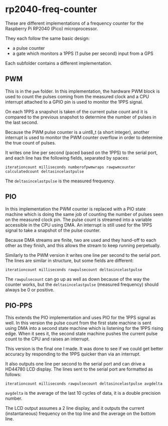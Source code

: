 # rp2040-freq-counter
These are different implementations of a frequency counter for the Raspberry Pi RP2040 (Pico) microprocessor.

They each follow the same basic design:

* a pulse counter
* a gate which monitors a 1PPS (1 pulse per second) input from a GPS

Each subfolder contains a different implementation.

## PWM

This is in the `pwm` folder.  In this implementation, the hardware PWM block is used to count the pulses coming from the measured clock and a CPU interrupt attached to a GPIO pin is used to monitor the 1PPS signal.  

On each 1PPS a snapshot is taken of the current pulse count and it is compared to the previous snapshot to determine the number of pulses in the last second.

Because the PWM pulse counter is a uint8_t (a short integer), another interrupt is used to monitor the PWM counter overflow in order to determine the true count of pulses.

It writes one line per second (paced based on the 1PPS) to the serial port, and each line has the following fields, separated by spaces:

```
iterationcount milliseconds numberofpwmwraps rawpwmcounter calculatedcount deltasincelastpulse
```

The `deltasincelastpulse` is the measured frequency.

## PIO

In this implementation the PWM counter is replaced with a PIO state machine which is doing the same job of counting the number of pulses seen on the measured clock pin.  The pulse count is streamed into a variable accessible in the CPU using DMA.  An interrupt is still used for the 1PPS signal to take a snapshot of the pulse counter.

Because DMA streams are finite, two are used and they hand-off to each other as they finish, and this allows the stream to keep running perpetually.

Similarly to the PWM version it writes one line per second to the serial port.  The lines are similar in structure, but some fields are different:

```
iterationcount milliseconds rawpulsecount deltasincelastpulse
```

The `rawpulsecount` can go up as well as down because of the way the counter works, but the `deltasincelastpulse` (measured frequency) should always be 0 or positive.

## PIO-PPS

This extends the PIO implementation and uses PIO for the 1PPS signal as well.  In this version the pulse count from the first state machine is sent using DMA into a second state machine which is listening for the 1PPS rising edge.  When it sees it, the second state machine pushes the current pulse count to the CPU and raises an interrupt.

This version is the final one I made.  It was done to see if we could get better accuracy by responding to the 1PPS quicker than via an interrupt.

It also outputs one line per second to the serial port and can drive a HD44780 LCD display.  The lines sent to the serial port are formatted as follows:

```
iterationcount milliseconds rawpulsecount deltasincelastpulse avgdelta
```

`avgdelta` is the average of the last 10 cycles of data, it is a double precision number.

The LCD output assumes a 2 line display, and it outputs the current (instantaneous) frequency on the top line and the average on the bottom line.  
